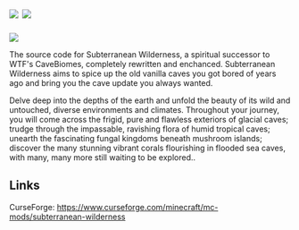# [![](http://cf.way2muchnoise.eu/full_subterranean-wilderness_downloads.svg)](https://minecraft.curseforge.com/projects/subterranean-wilderness) [![](http://cf.way2muchnoise.eu/versions/subterranean-wilderness.svg)](https://minecraft.curseforge.com/projects/subterranean-wilderness)
![](https://i.imgur.com/bstH64b.png)

The source code for Subterranean Wilderness, a spiritual successor to WTF's CaveBiomes, completely rewritten and enchanced. Subterranean Wilderness aims to spice up the old vanilla caves you got bored of years ago and bring you the cave update you always wanted.

Delve deep into the depths of the earth and unfold the beauty of its wild and untouched, diverse environments and climates. Throughout your journey, you will come across the frigid, pure and flawless exteriors of glacial caves; trudge through the impassable, ravishing flora of humid tropical caves; unearth the fascinating fungal kingdoms beneath mushroom islands; discover the many stunning vibrant corals flourishing in flooded sea caves, with many, many more still waiting to be explored..

## Links
CurseForge: https://www.curseforge.com/minecraft/mc-mods/subterranean-wilderness  
